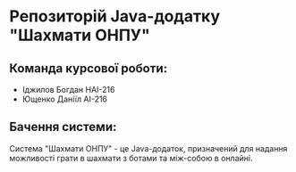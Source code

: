 # Репозиторій Java-додатку "Шахмати ОНПУ"
## Команда курсової роботи:
- Іджилов Богдан НАІ-216
- Ющенко Даніїл АІ-216
## Бачення системи:
Система "Шахмати ОНПУ" - це Java-додаток, призначений для надання можливості грати в шахмати з ботами та між-собою в онлайні.
